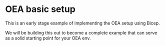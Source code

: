 # OEA basic setup
This is an early stage example of implementing the OEA setup using Bicep.

We will be building this out to become a complete example that can serve as a solid starting point for your OEA env.
